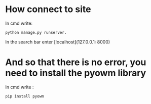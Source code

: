 # How connect to site
In cmd write: 

```
python manage.py runserver.
```
In the search bar enter [localhost](127.0.0.1: 8000)

# And so that there is no error, you need to install the pyowm library
In cmd write :

```
pip install pyowm
```
